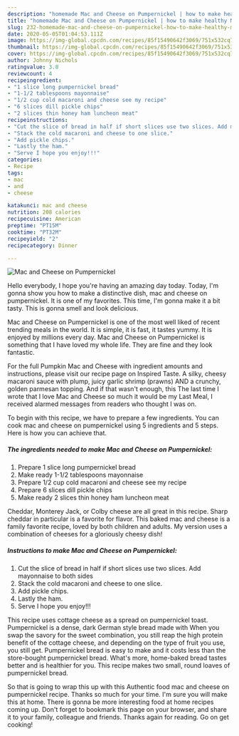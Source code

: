 ```yaml
---
description: "homemade Mac and Cheese on Pumpernickel | how to make healthy Mac and Cheese on Pumpernickel"
title: "homemade Mac and Cheese on Pumpernickel | how to make healthy Mac and Cheese on Pumpernickel"
slug: 232-homemade-mac-and-cheese-on-pumpernickel-how-to-make-healthy-mac-and-cheese-on-pumpernickel
date: 2020-05-05T01:04:53.111Z
image: https://img-global.cpcdn.com/recipes/85f15490642f3069/751x532cq70/mac-and-cheese-on-pumpernickel-recipe-main-photo.jpg
thumbnail: https://img-global.cpcdn.com/recipes/85f15490642f3069/751x532cq70/mac-and-cheese-on-pumpernickel-recipe-main-photo.jpg
cover: https://img-global.cpcdn.com/recipes/85f15490642f3069/751x532cq70/mac-and-cheese-on-pumpernickel-recipe-main-photo.jpg
author: Johnny Nichols
ratingvalue: 3.8
reviewcount: 4
recipeingredient:
- "1 slice long pumpernickel bread"
- "1-1/2 tablespoons mayonnaise"
- "1/2 cup cold macaroni and cheese see my recipe"
- "6 slices dill pickle chips"
- "2 slices thin honey ham luncheon meat"
recipeinstructions:
- "Cut the slice of bread in half if short slices use two slices. Add mayonnaise to both sides"
- "Stack the cold macaroni and cheese to one slice."
- "Add pickle chips."
- "Lastly the ham."
- "Serve I hope you enjoy!!!"
categories:
- Recipe
tags:
- mac
- and
- cheese

katakunci: mac and cheese 
nutrition: 208 calories
recipecuisine: American
preptime: "PT15M"
cooktime: "PT32M"
recipeyield: "2"
recipecategory: Dinner

---
```



![Mac and Cheese on Pumpernickel](https://img-global.cpcdn.com/recipes/85f15490642f3069/751x532cq70/mac-and-cheese-on-pumpernickel-recipe-main-photo.jpg)

Hello everybody, I hope you're having an amazing day today. Today, I'm gonna show you how to make a distinctive dish, mac and cheese on pumpernickel. It is one of my favorites. This time, I'm gonna make it a bit tasty. This is gonna smell and look delicious.

Mac and Cheese on Pumpernickel is one of the most well liked of recent trending meals in the world. It is simple, it is fast, it tastes yummy. It is enjoyed by millions every day. Mac and Cheese on Pumpernickel is something that I have loved my whole life. They are fine and they look fantastic.

For the full Pumpkin Mac and Cheese with ingredient amounts and instructions, please visit our recipe page on Inspired Taste. A silky, cheesy macaroni sauce with plump, juicy garlic shrimp (prawns) AND a crunchy, golden parmesan topping. And if that wasn&#39;t enough, this The last time I wrote that I love Mac and Cheese so much it would be my Last Meal, I received alarmed messages from readers who thought I was on.


To begin with this recipe, we have to prepare a few ingredients. You can cook mac and cheese on pumpernickel using 5 ingredients and 5 steps. Here is how you can achieve that.

<!--inarticleads1-->

##### The ingredients needed to make Mac and Cheese on Pumpernickel:

1. Prepare 1 slice long pumpernickel bread
1. Make ready 1-1/2 tablespoons mayonnaise
1. Prepare 1/2 cup cold macaroni and cheese see my recipe
1. Prepare 6 slices dill pickle chips
1. Make ready 2 slices thin honey ham luncheon meat


Cheddar, Monterey Jack, or Colby cheese are all great in this recipe. Sharp cheddar in particular is a favorite for flavor. This baked mac and cheese is a family favorite recipe, loved by both children and adults. My version uses a combination of cheeses for a gloriously cheesy dish! 

<!--inarticleads2-->

##### Instructions to make Mac and Cheese on Pumpernickel:

1. Cut the slice of bread in half if short slices use two slices. Add mayonnaise to both sides
1. Stack the cold macaroni and cheese to one slice.
1. Add pickle chips.
1. Lastly the ham.
1. Serve I hope you enjoy!!!


This recipe uses cottage cheese as a spread on pumpernickel toast. Pumpernickel is a dense, dark German style bread made with When you swap the savory for the sweet combination, you still reap the high protein benefit of the cottage cheese, and depending on the type of fruit you use, you still get. Pumpernickel bread is easy to make and it costs less than the store-bought pumpernickel bread. What&#39;s more, home-baked bread tastes better and is healthier for you. This recipe makes two small, round loaves of pumpernickel bread. 

So that is going to wrap this up with this Authentic food mac and cheese on pumpernickel recipe. Thanks so much for your time. I'm sure you will make this at home. There is gonna be more interesting food at home recipes coming up. Don't forget to bookmark this page on your browser, and share it to your family, colleague and friends. Thanks again for reading. Go on get cooking!

